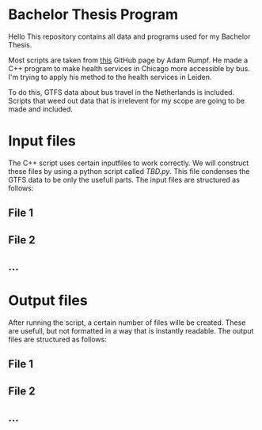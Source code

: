 # Bachelor Thesis Program

Hello
This repository contains all data and programs used for my Bachelor Thesis.

Most scripts are taken from [this](https://github.com/adam-rumpf/social-transit) GitHub page by Adam Rumpf. He made a C++ program to make health services in Chicago more accessible by bus. I'm trying to apply his method to the health services in Leiden.

To do this, GTFS data about bus travel in the Netherlands is included. Scripts that weed out data that is irrelevent for my scope are going to be made and included.

# Input files

The C++ script uses certain inputfiles to work correctly. We will construct these files by using a python script called _TBD.py_. This file condenses the GTFS data to be only the usefull parts. The input files are structured as follows:

## File 1

## File 2

## ...

# Output files

After running the script, a certain number of files wille be created. These are usefull, but not formatted in a way that is instantly readable. The output files are structured as follows:

## File 1

## File 2

## ...
